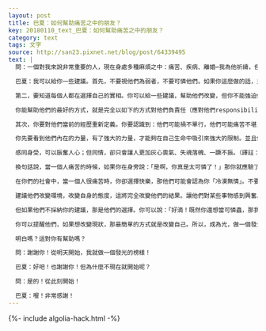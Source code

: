 ```yaml
---
layout: post
title: 巴夏：如何幫助痛苦之中的朋友？
key: 20180110_text_巴夏：如何幫助痛苦之中的朋友？
category: text
tags: 文字
source: http://san23.pixnet.net/blog/post/64339495
text: |
  問：一個對我來說非常重要的人，現在身處多種麻煩之中：痛苦、疾病、離婚⋯我為他祈禱，但他仍然痛苦不斷。我還能幫他做什麼事情嗎？

  巴夏：我可以給你一些建議。首先，不要視他們為弱者，不要可憐他們。如果你這麼做的話，只會讓他們雪上加霜（強化他們的負面狀態）

  第二，要知道每個人都在選擇自己的實相。你可以給一些建議，幫助他們改變，但你不能強迫他們改變。你可以跟他們分享我們今天探討的這些理念/法則，但他們的信念系統也許使他們難以理解。但你也要認識到，你是無法替他們去承擔他們自己的責任的。

  你能幫助他們的最好的方式，就是完全以如下的方式對他們負責任（應對他們responsibility，the ability to response）首先，你不要視他們為陷在困境之中，你要表現得像是 你相信他們有能力朝積極的方向做出改變。

  其次，你要對他們當前的經歷重新定義。你要認識到：他們可能禍不單行，他們可能痛苦不堪，但很顯然他們肯定也覺得自己有能力渡過「難關」。

  你先要看到他們內在的力量，有了強大的力量，才能夠在自己生命中吸引來強大的限制。並且你要以身作則，做一個鼓舞人心的閃耀的榜樣，散發出「理想的你」的能量。

  感同身受，可以振奮人心；但同情，卻只會讓人更加灰心喪氣、失魂落魄、一蹶不振。（譯註：無緣大慈，同體大悲）

  換句話說，當一個人痛苦的時候，如果你在身旁說：「是啊，你真是太可憐了！」那你就應驗了你們星球上的一句話「同病相憐」（Misery Loves Company），然後你們就抱在一起痛哭吧！

  在你們的社會中，當一個人很痛苦時，你卻選擇快樂，那他們可能會認為你「冷漠無情」。不要怕這個！你可以告訴他們，你非常愛他們。實際上，你是如此地愛他們，以至於你拒絕「火上澆油、推波助瀾」

  建議他們改變環境，改變自身的態度，這將完全改變他們的結果。讓他們對某些事物感到興奮。讓他們在一個全新的方向，找到自己的興奮。

  但如果他們不採納你的建議，那是他們的選擇。你可以說：「好滴！既然你還想當可憐蟲，那我們就在旁邊等。哪天你願意改變了，我們再一起玩！」

  你可以提醒他們，如果想改變現狀，那最簡單的方式就是改變自己。所以，成為光，做一個發光的榜樣，讓他們可以在你身上看見光，可以感受到你的喜悅。否則，你就像是一個「入殮師」，看著他們的屍體說「好悲慘啊！」

  明白嗎？這對你有幫助嗎？

  問：謝謝你！從明天開始，我就做一個發光的榜樣！

  巴夏：好吧！也謝謝你！但為什麼不現在就開始呢？

  問：是的！從此刻開始！

  巴夏：喔！非常感謝！
---
```


{%- include algolia-hack.html -%}
